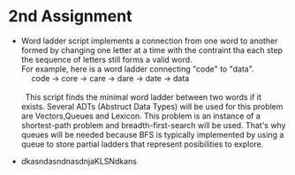 # 2nd Assignment 

* Word ladder script implements a connection from one word to another formed by changing one letter at a time with the contraint tha each step the sequence of letters still forms a valid word.    
    For example, here is a word ladder connecting "code" to "data". <br /> 
        &ensp;&ensp; code → core → care → dare → date → data   <br />            
      &ensp;This script finds the minimal word ladder between two words if it exists. Several ADTs (Abstruct Data Types) will be used for this problem are
Vectors,Queues and Lexicon. This problem is an instance of a shortest-path problem and breadth-first-search will be used. That's why
queues will be needed because BFS is typically implemented by using a queue to store partial ladders that represent posibilities to explore.

* dkasndasndnasdnjaKLSNdkans

